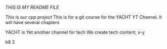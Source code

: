 *THIS IS MY README FILE*

_This is our cpp project_
This is for a git course for the YACHT YT Channel. It will have several chapters

YACHT is Yet another channel for tech
We create tech content, x-y

b8 2